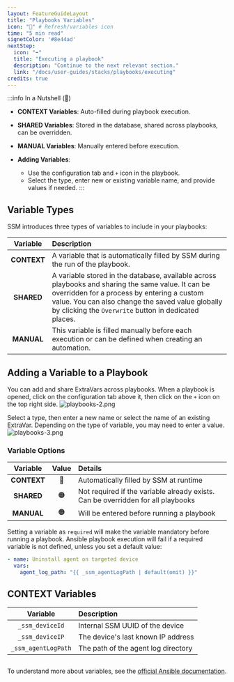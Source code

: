 ```yaml
---
layout: FeatureGuideLayout
title: "Playbooks Variables"
icon: "🔄" # Refresh/variables icon
time: "5 min read"
signetColor: '#8e44ad'
nextStep:
  icon: "➡️"
  title: "Executing a playbook"
  description: "Continue to the next relevant section."
  link: "/docs/user-guides/stacks/playbooks/executing"
credits: true
---
```


:::info In a Nutshell (🌰)
- **CONTEXT Variables**: Auto-filled during playbook execution.
- **SHARED Variables**: Stored in the database, shared across playbooks, can be overridden.
- **MANUAL Variables**: Manually entered before execution.

- **Adding Variables**:
    - Use the configuration tab and `+` icon in the playbook.
    - Select the type, enter new or existing variable name, and provide values if needed.
:::

## Variable Types

SSM introduces three types of variables to include in your playbooks:

|  Variable   | Description                                                                                                                                                                                                                                                                           |
|:-----------:|:--------------------------------------------------------------------------------------------------------------------------------------------------------------------------------------------------------------------------------------------------------------------------------------|
| **CONTEXT** | A variable that is automatically filled by SSM during the run of the playbook.                                                                                                                                                                                                        |
| **SHARED**  | A variable stored in the database, available across playbooks and sharing the same value. It can be overridden for a process by entering a custom value. You can also change the saved value globally by clicking the `Overwrite` button in dedicated places. |
| **MANUAL**  | This variable is filled manually before each execution or can be defined when creating an automation.                                                                                                                                                                                        |

## Adding a Variable to a Playbook

You can add and share ExtraVars across playbooks. When a playbook is opened, click on the configuration tab above it, then click on the `+` icon on the top right side.
![playbooks-2.png](/images/playbooks-2.png)

Select a type, then enter a new name or select the name of an existing ExtraVar. Depending on the type of variable, you may need to enter a value.
![playbooks-3.png](/images/playbooks-3.png)

### Variable Options

|  Variable   |      Value       | Details                                                                        |
|:-----------:|:----------------:|:-------------------------------------------------------------------------------|
| **CONTEXT** |   :red_circle:   | Automatically filled by SSM at runtime                                         |
| **SHARED**  | :orange_circle:  | Not required if the variable already exists. Can be overridden for all playbooks |
| **MANUAL**  | :orange_circle:  | Will be entered before running a playbook                                      |

Setting a variable as `required` will make the variable mandatory before running a playbook. Ansible playbook execution will fail if a required variable is not defined, unless you set a default value:

```yaml
- name: Uninstall agent on targeted device
  vars:
    agent_log_path: "{{ _ssm_agentLogPath | default(omit) }}"
```

## CONTEXT Variables

|  Variable         | Description                           |
|:-----------------:|:--------------------------------------|
| `_ssm_deviceId`   | Internal SSM UUID of the device       |
| `_ssm_deviceIP`   | The device's last known IP address    |
| `_ssm_agentLogPath` | The path of the agent log directory  |

## 

To understand more about variables, see the [official Ansible documentation](https://docs.ansible.com/ansible/latest/playbook_guide/playbooks_variables.html).
